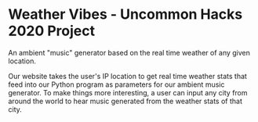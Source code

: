 # Weather Vibes - Uncommon Hacks 2020 Project
An ambient "music" generator based on the real time weather of any given location.

Our website takes the user's IP location to get real time weather stats that feed into our Python program as parameters for our ambient music generator. To make things more interesting, a user can input any city from around the world to hear music generated from the weather stats of that city.
